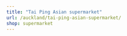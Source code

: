 ```yaml
---
title: "Tai Ping Asian supermarket"
url: /auckland/tai-ping-asian-supermarket/
shop: supermarket
---
```

